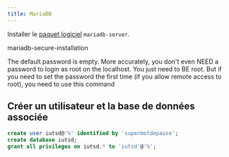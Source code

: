 ```yaml
---
title: MariaDB
---
```


Installer le [paquet logiciel](/linux/paquet/) `mariadb-server`.

 mariadb-secure-installation

The default password is empty. More accurately, you don't even NEED a password to login as root on the localhost. You just need to BE root. But if you need to set the password the first time (if you allow remote access to root), you need to use this command

## Créer un utilisateur et la base de données associée

``` sql
create user iutsd@'%' identified by 'supermotdepasse';
create database iutsd;
grant all privileges on iutsd.* to 'iutsd'@'%';
```
